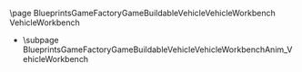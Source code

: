 \page BlueprintsGameFactoryGameBuildableVehicleVehicleWorkbench VehicleWorkbench
- \subpage BlueprintsGameFactoryGameBuildableVehicleVehicleWorkbenchAnim_VehicleWorkbench

